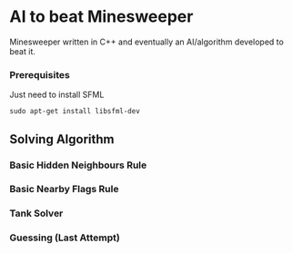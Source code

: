 # AI to beat Minesweeper 

Minesweeper written in C++ and eventually an AI/algorithm developed to beat it.

<!---
## Getting Started

These instructions will get you a copy of the project up and running on your local machine for development and testing purposes. See deployment for notes on how to deploy the project on a live system.
-->

### Prerequisites

Just need to install SFML

```
sudo apt-get install libsfml-dev
```

## Solving Algorithm

### Basic Hidden Neighbours Rule

### Basic Nearby Flags Rule

### Tank Solver

### Guessing (Last Attempt)

<!---
### Installing
A step by step series of examples that tell you how to get a development env running

Say what the step will be

```
Give the example
```

And repeat

```
until finished
```

End with an example of getting some data out of the system or using it for a little demo


## Running the tests

Explain how to run the automated tests for this system

### Break down into end to end tests

Explain what these tests test and why

```
Give an example
```

### And coding style tests

Explain what these tests test and why

```
Give an example
```


## Built With

* [SFML](https://www.sfml-dev.org/index.php) 
-->
